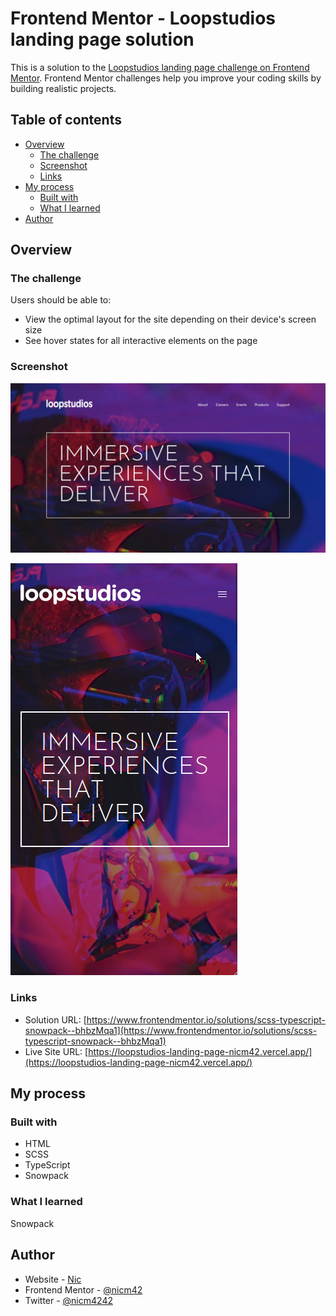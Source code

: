 # Frontend Mentor - Loopstudios landing page solution

This is a solution to the [Loopstudios landing page challenge on Frontend Mentor](https://www.frontendmentor.io/challenges/loopstudios-landing-page-N88J5Onjw). Frontend Mentor challenges help you improve your coding skills by building realistic projects.

## Table of contents

- [Overview](#overview)
  - [The challenge](#the-challenge)
  - [Screenshot](#screenshot)
  - [Links](#links)
- [My process](#my-process)
  - [Built with](#built-with)
  - [What I learned](#what-i-learned)
- [Author](#author)

## Overview

### The challenge

Users should be able to:

- View the optimal layout for the site depending on their device's screen size
- See hover states for all interactive elements on the page

### Screenshot

![Screenshot](screenshot-desktop.png)

![Screenshot](screenshot-mobile.png)

### Links

- Solution URL: [https://www.frontendmentor.io/solutions/scss-typescript-snowpack--bhbzMqa1](https://www.frontendmentor.io/solutions/scss-typescript-snowpack--bhbzMqa1)
- Live Site URL: [https://loopstudios-landing-page-nicm42.vercel.app/](https://loopstudios-landing-page-nicm42.vercel.app/)

## My process

### Built with

- HTML
- SCSS
- TypeScript
- Snowpack

### What I learned

Snowpack

## Author

- Website - [Nic](https://www.nicm42.co.uk)
- Frontend Mentor - [@nicm42](https://www.frontendmentor.io/profile/nicm42)
- Twitter - [@nicm4242](https://www.twitter.com/nicm4242)
